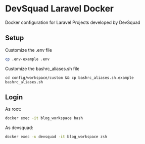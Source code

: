 # DevSquad Laravel Docker

Docker configuration for Laravel Projects developed by DevSquad

## Setup

Customize the .env file

```bash
cp .env-example .env
```

Customize the bashrc_aliases.sh file

```
cd config/workspace/custom && cp bashrc_aliases.sh.example bashrc_aliases.sh
```

## Login

As root:

```bash
docker exec -it blog_workspace bash
```

As devsquad:

```bash
docker exec -u devsquad -it blog_workspace zsh
```

